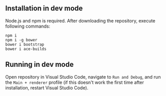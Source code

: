 ## Installation in dev mode
Node.js and npm is required.
After downloading the repository, execute following commands:
```
npm i
npm i -g bower
bower i bootstrap
bower i ace-builds
```

## Running in dev mode
Open repository in Visual Studio Code, navigate to `Run and Debug`, and run the `Main + renderer` profile (if this doesn't work the first time after installation, restart Visual Studio Code).